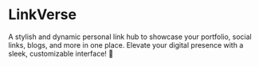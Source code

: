 # LinkVerse
A stylish and dynamic personal link hub to showcase your portfolio, social links, blogs, and more in one place. Elevate your digital presence with a sleek, customizable interface! 🚀
